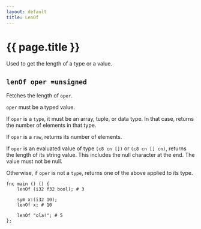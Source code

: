 ```yaml
---
layout: default
title: LenOf
---
```

# {{ page.title }}

Used to get the length of a type or a value.

## `lenOf oper =unsigned`

Fetches the length of `oper`.

`oper` must be a typed value.

If `oper` is a `type`, it must be an array, tuple, or data type. In that case, returns the number of elements in that type.

If `oper` is a `raw`, returns its number of elements.

If `oper` is an evaluated value of type `(c8 cn [])` or `(c8 cn [] cn)`, returns the length of its string value. This includes the null character at the end. The value must not be null.

Otherwise, if `oper` is not a `type`, returns one of the above applied to its type.

```
fnc main () () {
    lenOf (i32 f32 bool); # 3

    sym x:(i32 10);
    lenOf x; # 10

    lenOf "ola!"; # 5
};
```